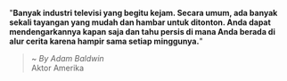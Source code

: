 "**Banyak industri televisi yang begitu kejam. Secara umum, ada banyak sekali tayangan yang mudah dan hambar untuk ditonton. Anda dapat mendengarkannya kapan saja dan tahu persis di mana Anda berada di alur cerita karena hampir sama setiap minggunya.**"

> ~ _By Adam Baldwin_  
Aktor Amerika
